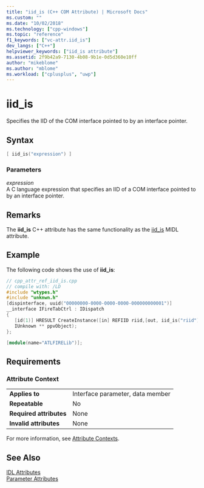 ```yaml
---
title: "iid_is (C++ COM Attribute) | Microsoft Docs"
ms.custom: ""
ms.date: "10/02/2018"
ms.technology: ["cpp-windows"]
ms.topic: "reference"
f1_keywords: ["vc-attr.iid_is"]
dev_langs: ["C++"]
helpviewer_keywords: ["iid_is attribute"]
ms.assetid: 2f9b42a9-7130-4b08-9b1e-0d5d360e10ff
author: "mikeblome"
ms.author: "mblome"
ms.workload: ["cplusplus", "uwp"]
---
```

# iid_is

Specifies the IID of the COM interface pointed to by an interface pointer.

## Syntax

```cpp
[ iid_is("expression") ]
```

### Parameters

*expression*<br/>
A C language expression that specifies an IID of a COM interface pointed to by an interface pointer.

## Remarks

The **iid_is** C++ attribute has the same functionality as the [iid_is](/windows/desktop/Midl/iid-is) MIDL attribute.

## Example

The following code shows the use of **iid_is**:

```cpp
// cpp_attr_ref_iid_is.cpp
// compile with: /LD
#include "wtypes.h"
#include "unknwn.h"
[dispinterface, uuid("00000000-0000-0000-0000-000000000001")]
__interface IFireTabCtrl : IDispatch
{
   [id(1)] HRESULT CreateInstance([in] REFIID riid,[out, iid_is("riid")]
   IUnknown ** ppvObject);
};

[module(name="ATLFIRELib")];
```

## Requirements

### Attribute Context

|||
|-|-|
|**Applies to**|Interface parameter, data member|
|**Repeatable**|No|
|**Required attributes**|None|
|**Invalid attributes**|None|

For more information, see [Attribute Contexts](cpp-attributes-com-net.md#contexts).

## See Also

[IDL Attributes](idl-attributes.md)<br/>
[Parameter Attributes](parameter-attributes.md)  